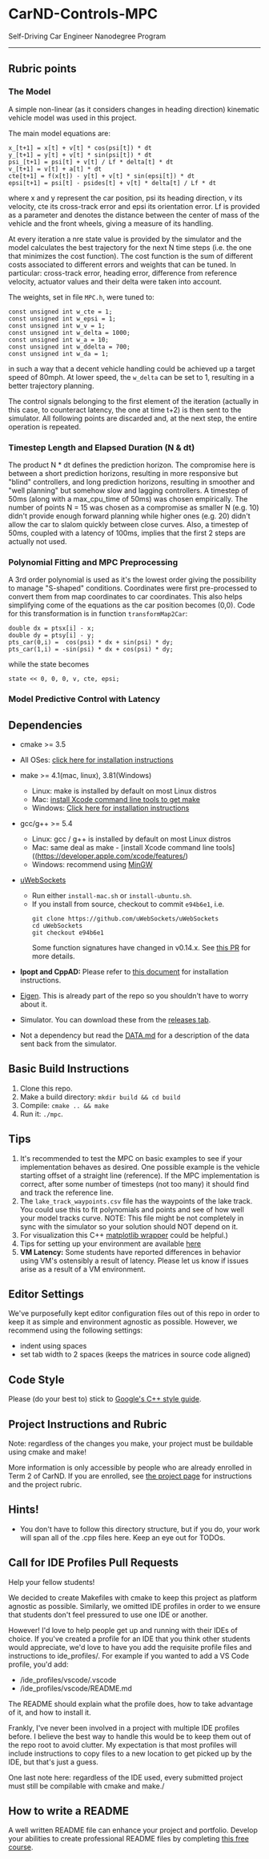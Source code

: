 # CarND-Controls-MPC
Self-Driving Car Engineer Nanodegree Program

---

## Rubric points

### The Model
A simple non-linear (as it considers changes in heading direction) kinematic vehicle model was used in this project.

The main model equations are:
```
x_[t+1] = x[t] + v[t] * cos(psi[t]) * dt
y_[t+1] = y[t] + v[t] * sin(psi[t]) * dt
psi_[t+1] = psi[t] + v[t] / Lf * delta[t] * dt
v_[t+1] = v[t] + a[t] * dt
cte[t+1] = f(x[t]) - y[t] + v[t] * sin(epsi[t]) * dt
epsi[t+1] = psi[t] - psides[t] + v[t] * delta[t] / Lf * dt
```
where x and y represent the car position, psi its heading direction, v its velocity, cte its cross-track error and epsi its orientation error. Lf is provided as a parameter and denotes the distance between the center of mass of the vehicle and the front wheels, giving a measure of its handling.

At every iteration a nre state value is provided by the simulator and the model calculates the best trajectory for the next N time steps (i.e. the one that minimizes the cost function). The cost function is the sum of different costs associated to different errors and weights that can be tuned. In particular: cross-track error, heading error, difference from reference velocity, actuator values and their delta were taken into account.

The weights, set in file `MPC.h`, were tuned to:
```
const unsigned int w_cte = 1;
const unsigned int w_epsi = 1;
const unsigned int w_v = 1;
const unsigned int w_delta = 1000;
const unsigned int w_a = 10;
const unsigned int w_ddelta = 700;
const unsigned int w_da = 1;
```
in such a way that a decent vehicle handling could be achieved up a target speed of 80mph. At lower speed, the `w_delta` can be set to 1, resulting in a better trajectory planning.

The control signals belonging to the first element of the iteration (actually in this case, to counteract latency, the one at time t+2) is then sent to the simulator. All following points are discarded and, at the next step, the entire operation is repeated.

### Timestep Length and Elapsed Duration (N & dt)
The product N * dt defines the prediction horizon. The compromise here is between a short prediction horizons, resulting in more responsive but "blind" controllers, and long prediction horizons, resulting in smoother and "well planning" but somehow slow and lagging controllers.
A timestep of 50ms (along with a max_cpu_time of 50ms) was chosen empirically. The number of points N = 15 was chosen as a compromise as smaller N (e.g. 10) didn't provide enough forward planning while higher ones (e.g. 20) didn't allow the car to slalom quickly between close curves.
Also, a timestep of 50ms, coupled with a latency of 100ms, implies that the first 2 steps are actually not used.

### Polynomial Fitting and MPC Preprocessing
A 3rd order polynomial is used as it's the lowest order giving the possibility to manage "S-shaped" conditions.
Coordinates were first pre-processed to convert them from map coordinates to car coordinates. This also helps simplifying come of the equations as the car position becomes (0,0). Code for this transformation is in function `transformMap2Car`:
```
double dx = ptsx[i] - x;
double dy = ptsy[i] - y;
pts_car(0,i) =  cos(psi) * dx + sin(psi) * dy;
pts_car(1,i) = -sin(psi) * dx + cos(psi) * dy;
```
while the state becomes
```
state << 0, 0, 0, v, cte, epsi;
```

### Model Predictive Control with Latency


## Dependencies

* cmake >= 3.5
 * All OSes: [click here for installation instructions](https://cmake.org/install/)
* make >= 4.1(mac, linux), 3.81(Windows)
  * Linux: make is installed by default on most Linux distros
  * Mac: [install Xcode command line tools to get make](https://developer.apple.com/xcode/features/)
  * Windows: [Click here for installation instructions](http://gnuwin32.sourceforge.net/packages/make.htm)
* gcc/g++ >= 5.4
  * Linux: gcc / g++ is installed by default on most Linux distros
  * Mac: same deal as make - [install Xcode command line tools]((https://developer.apple.com/xcode/features/)
  * Windows: recommend using [MinGW](http://www.mingw.org/)
* [uWebSockets](https://github.com/uWebSockets/uWebSockets)
  * Run either `install-mac.sh` or `install-ubuntu.sh`.
  * If you install from source, checkout to commit `e94b6e1`, i.e.
    ```
    git clone https://github.com/uWebSockets/uWebSockets
    cd uWebSockets
    git checkout e94b6e1
    ```
    Some function signatures have changed in v0.14.x. See [this PR](https://github.com/udacity/CarND-MPC-Project/pull/3) for more details.

* **Ipopt and CppAD:** Please refer to [this document](https://github.com/udacity/CarND-MPC-Project/blob/master/install_Ipopt_CppAD.md) for installation instructions.
* [Eigen](http://eigen.tuxfamily.org/index.php?title=Main_Page). This is already part of the repo so you shouldn't have to worry about it.
* Simulator. You can download these from the [releases tab](https://github.com/udacity/self-driving-car-sim/releases).
* Not a dependency but read the [DATA.md](./DATA.md) for a description of the data sent back from the simulator.


## Basic Build Instructions

1. Clone this repo.
2. Make a build directory: `mkdir build && cd build`
3. Compile: `cmake .. && make`
4. Run it: `./mpc`.

## Tips

1. It's recommended to test the MPC on basic examples to see if your implementation behaves as desired. One possible example
is the vehicle starting offset of a straight line (reference). If the MPC implementation is correct, after some number of timesteps
(not too many) it should find and track the reference line.
2. The `lake_track_waypoints.csv` file has the waypoints of the lake track. You could use this to fit polynomials and points and see of how well your model tracks curve. NOTE: This file might be not completely in sync with the simulator so your solution should NOT depend on it.
3. For visualization this C++ [matplotlib wrapper](https://github.com/lava/matplotlib-cpp) could be helpful.)
4.  Tips for setting up your environment are available [here](https://classroom.udacity.com/nanodegrees/nd013/parts/40f38239-66b6-46ec-ae68-03afd8a601c8/modules/0949fca6-b379-42af-a919-ee50aa304e6a/lessons/f758c44c-5e40-4e01-93b5-1a82aa4e044f/concepts/23d376c7-0195-4276-bdf0-e02f1f3c665d)
5. **VM Latency:** Some students have reported differences in behavior using VM's ostensibly a result of latency.  Please let us know if issues arise as a result of a VM environment.

## Editor Settings

We've purposefully kept editor configuration files out of this repo in order to
keep it as simple and environment agnostic as possible. However, we recommend
using the following settings:

* indent using spaces
* set tab width to 2 spaces (keeps the matrices in source code aligned)

## Code Style

Please (do your best to) stick to [Google's C++ style guide](https://google.github.io/styleguide/cppguide.html).

## Project Instructions and Rubric

Note: regardless of the changes you make, your project must be buildable using
cmake and make!

More information is only accessible by people who are already enrolled in Term 2
of CarND. If you are enrolled, see [the project page](https://classroom.udacity.com/nanodegrees/nd013/parts/40f38239-66b6-46ec-ae68-03afd8a601c8/modules/f1820894-8322-4bb3-81aa-b26b3c6dcbaf/lessons/b1ff3be0-c904-438e-aad3-2b5379f0e0c3/concepts/1a2255a0-e23c-44cf-8d41-39b8a3c8264a)
for instructions and the project rubric.

## Hints!

* You don't have to follow this directory structure, but if you do, your work
  will span all of the .cpp files here. Keep an eye out for TODOs.

## Call for IDE Profiles Pull Requests

Help your fellow students!

We decided to create Makefiles with cmake to keep this project as platform
agnostic as possible. Similarly, we omitted IDE profiles in order to we ensure
that students don't feel pressured to use one IDE or another.

However! I'd love to help people get up and running with their IDEs of choice.
If you've created a profile for an IDE that you think other students would
appreciate, we'd love to have you add the requisite profile files and
instructions to ide_profiles/. For example if you wanted to add a VS Code
profile, you'd add:

* /ide_profiles/vscode/.vscode
* /ide_profiles/vscode/README.md

The README should explain what the profile does, how to take advantage of it,
and how to install it.

Frankly, I've never been involved in a project with multiple IDE profiles
before. I believe the best way to handle this would be to keep them out of the
repo root to avoid clutter. My expectation is that most profiles will include
instructions to copy files to a new location to get picked up by the IDE, but
that's just a guess.

One last note here: regardless of the IDE used, every submitted project must
still be compilable with cmake and make./

## How to write a README
A well written README file can enhance your project and portfolio.  Develop your abilities to create professional README files by completing [this free course](https://www.udacity.com/course/writing-readmes--ud777).
